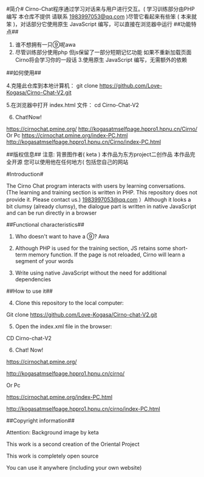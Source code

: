 #简介#
Cirno-Chat程序通过学习对话来与用户进行交互。( 学习训练部分由PHP编写 本仓库不提供 请联系 1983997053@qq.com )尽管它看起来有些笨 ( 本来就笨 )，对话部分它使用原生 JavaScript 编写，可以直接在浏览器中运行
##功能特点##

1. 谁不想拥有一只⑨呢awa
2. 尽管训练部分使用php 但js保留了一部分短期记忆功能 如果不重新加载页面 Cirno将会学习你的一段话
3.使用原生 JavaScript 编写，无需额外的依赖

##如何使用##

4.克隆此仓库到本地计算机：
git clone https://github.com/Love-Kogasa/Cirno-Chat-V2.git

5.在浏览器中打开 index.html 文件：
cd Cirno-Chat-V2

6. Chat!Now!

https://cirnochat.pmine.org/
http://kogasatmselfpage.hppro1.hpnu.cn/Cirno/
Or Pc
https://cirnochat.pmine.org/index-PC.html
http://kogasatmselfpage.hppro1.hpnu.cn/Cirno/index-PC.html

##版权信息##
注意: 背景图作者( keta )
本作品为东方project二创作品
本作品完全开源
您可以使用他在任何地方( 包括您自己的网站

#Introduction#

The Cirno Chat program interacts with users by learning conversations. (The learning and training section is written in PHP. This repository does not provide it. Please contact us.) 1983997053@qq.com ）Although it looks a bit clumsy (already clumsy), the dialogue part is written in native JavaScript and can be run directly in a browser

##Functional characteristics##

1. Who doesn't want to have a ⑨? Awa

2. Although PHP is used for the training section, JS retains some short-term memory function. If the page is not reloaded, Cirno will learn a segment of your words

3. Write using native JavaScript without the need for additional dependencies

##How to use it##

4. Clone this repository to the local computer:

Git clone https://github.com/Love-Kogasa/Cirno-chat-V2.git

5. Open the index.xml file in the browser:

CD Cirno-chat-V2

6. Chat! Now!

https://cirnochat.pmine.org/

http://kogasatmselfpage.hppro1.hpnu.cn/cirno/

Or Pc

https://cirnochat.pmine.org/index-PC.html

http://kogasatmselfpage.hppro1.hpnu.cn/cirno/index-PC.html

##Copyright information##

Attention: Background image by keta

This work is a second creation of the Oriental Project

This work is completely open source

You can use it anywhere (including your own website)

